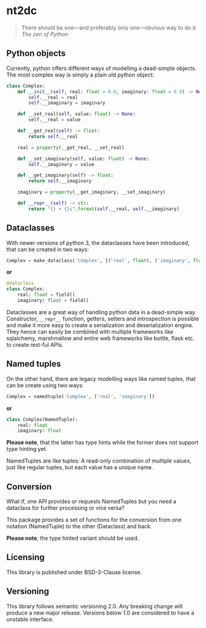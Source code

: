 # nt2dc

> There should be one—and preferably only one—obvious way to do it.
_The zen of Python_

## Python objects

Currently, python offers different ways of modelling a dead-simple objects. The most complex way is simply a plain old python object:

```python
class Complex:
    def __init__(self, real: float = 0.0, imaginary: float = 0.0) -> None:
        self.__real = real
        self.__imaginary = imaginary

    def __set_real(self, value: float) -> None:
        self.__real = value

    def __get_real(self) -> float:
        return self.__real

    real = property(__get_real, __set_real)

    def __set_imaginary(self, value: float) -> None:
        self.__imaginary = value

    def __get_imaginary(self) -> float:
        return self.__imaginary

    imaginary = property(__get_imaginary, __set_imaginary)

    def __repr__(self) -> str:
        return "{} + {}i".format(self.__real, self.__imaginary)
```

## Dataclasses

With newer versions of python 3, the dataclasses have been introduced, that can be created in two ways:

```python
Complex = make_dataclass('Complex', [('real', float), ('imaginary', float)])
```

**or**

```python
@dataclass
class Complex:
    real: float = field()
    imaginary: float = field()
```

Dataclasses are a great way of handling python data in a dead-simple way. Constructor, `__repr__` function, getters, setters and introspection is possible and make it more easy to create a serialization and deserialization engine. They hence can easily be combined with multiple frameworks like sqlalchemy, marshmallow and entire web frameworks like bottle, flask etc. to create rest-ful APIs.

## Named tuples

On the other hand, there are legacy modelling ways like named tuples, that can be create using two ways:

```python
Complex = namedtuple('Complex', ['real', 'imaginary'])
```

**or**

```python
class Complex(NamedTuple):
    real: float
    imaginary: float
```

**Please note**, that the latter has type hints while the former does not support type hinting yet.

NamedTuples are like tuples: A read-only combination of multiple values, just like regular tuples, but each value has a unique name. 

## Conversion

What if, one API provides or requests NamedTuples but you need a dataclass for further processing or vice versa?

This package provides a set of functions for the conversion from one notation (NamedTuple) to the other (Dataclass) and back.

**Please note**, the type hinted variant should be used.

## Licensing

This library is published under BSD-3-Clause license.

## Versioning

This library follows semantic versioning 2.0. Any breaking change will produce a new major release. Versions below 1.0 are considered to have a unstable interface.
